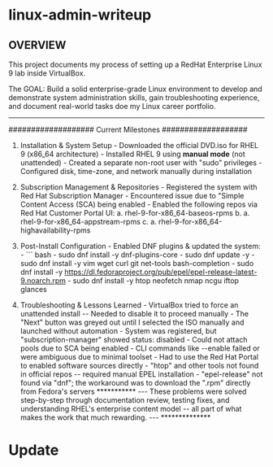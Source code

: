 # linux-admin-writeup

OVERVIEW
----------------------------------------------------------------------------------------------

This project documents my process of setting up a RedHat Enterprise Linux 9 lab 
inside VirtualBox.  

The GOAL:  Build a solid enterprise-grade Linux environment to develop and 
demonstrate system administration skills, gain troubleshooting experience, and 
document real-world tasks doe my Linux career portfolio.

----------------------------------------------------------------------------------------------

###################            Current Milestones            ###################

1)    Installation & System Setup
            -  Downloaded the official DVD.iso for RHEL 9 (x86_64 architecture)
            -  Installed RHEL 9 using **manual mode** (not unattended)
            -  Created a separate non-root user with "sudo" privileges
            -  Configured disk, time-zone, and network manually during installation 

2)    Subscription Management & Repositories
            -  Registered the system with Red Hat Subscription Manager
            -  Encountered issue due to "Simple Content Access (SCA) being enabled
            -  Enabled the following repos via Red Hat Customer Portal UI:
                   a. rhel-9-for-x86_64-baseos-rpms
                   b. a. rhel-9-for-x86_64-appstream-rpms
                   c. a. rhel-9-for-x86_64-highavailability-rpms

3)    Post-Install Configuration
            -  Enabled DNF plugins & updated the system:
            -  ``` bash
            -  sudo dnf install -y dnf-plugins-core
            -  sudo dnf update -y
            -  sudo dnf install -y vim wget curl git net-tools bash-completion
            -  sudo dnf install -y https://dl.fedoraproject.org/pub/epel/epel-release-latest-9.noarch.rpm
            -  sudo dnf install -y htop neofetch nmap ncgu iftop glances

4)    Troubleshooting & Lessons Learned
            -  VirtualBox tried to force an unattended install -- Needed to disable it to proceed manually
            -  The "Next" button was greyed out until I selected the ISO manually and launched without 
                automation
            -   System was registered, but "subscription-manager" showed status: disabled
            -  Could not attach pools due to SCA being enabled
            -  CLI commands like --enable failed or were ambiguous due to minimal toolset
            -  Had to use the Red Hat Portal to enabled software sources directly
            -  "htop" and other tools not found in official repos -- required manual EPEL installation
            -  "epel-release" not found via "dnf";  the workaround was to download the ".rpm" directly
                 from Fedora's servers
***********   ---   These problems were solved step-by-step through documentation review, testing fixes, and
                            understanding RHEL's enterprise content model -- all part of what makes the work that 
                             much rewarding.                                                                                            ---   **************

# Update

